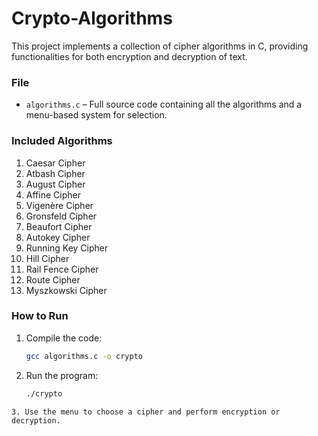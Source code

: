 # Crypto-Algorithms 

This project implements a collection of cipher algorithms in C, providing functionalities for both encryption and decryption of text.

### File
- `algorithms.c` – Full source code containing all the algorithms and a menu-based system for selection.

### Included Algorithms
1. Caesar Cipher  
2. Atbash Cipher  
3. August Cipher  
4. Affine Cipher  
5. Vigenère Cipher  
6. Gronsfeld Cipher  
7. Beaufort Cipher  
8. Autokey Cipher  
9. Running Key Cipher  
10. Hill Cipher  
11. Rail Fence Cipher  
12. Route Cipher  
13. Myszkowski Cipher

### How to Run
1. Compile the code:  
   ```bash
   gcc algorithms.c -o crypto
   ```
2. Run the program:
   ```bash
   ./crypto
  ```
3. Use the menu to choose a cipher and perform encryption or decryption.
